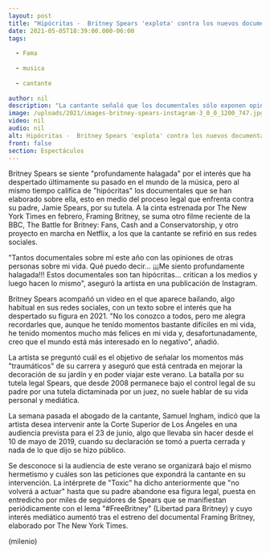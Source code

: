 ```yaml
---
layout: post
title: "Hipócritas -  Britney Spears 'explota' contra los nuevos documentales sobre ella"
date: 2021-05-05T18:39:00.000-06:00
tags:
  
  - Fama
  
  - musica
  
  - cantante
  
author: nil
description: "La cantante señaló que los documentales sólo exponen opiniones de personas ajenas a su vida y hacen lo mismo que lo medios a los que supuestamente critican. "
image: /uploads/2021/images-britney-spears-instagram-3_0_0_1200_747.jpg
video: nil
audio: nil
alt: Hipócritas -  Britney Spears 'explota' contra los nuevos documentales sobre ella
front: false
section: Espectáculos
---
```


Britney Spears se siente "profundamente halagada" por el interés que ha despertado últimamente su pasado en el mundo de la música, pero al mismo tiempo califica de "hipócritas" los documentales que se han elaborado sobre ella, esto en medio del proceso legal que enfrenta contra su padre, Jamie Spears, por su tutela. A la cinta estrenada por The New York Times en febrero, Framing Britney, se suma otro filme reciente de la BBC, The Battle for Britney: Fans, Cash and a Conservatorship, y otro proyecto en marcha en Netflix, a los que la cantante se refirió en sus redes sociales. 

"Tantos documentales sobre mí este año con las opiniones de otras personas sobre mi vida. Qué puedo decir... ¡¡¡Me siento profundamente halagada!!! Estos documentales son tan hipócritas... critican a los medios y luego hacen lo mismo", aseguró la artista en una publicación de Instagram. 

Britney Spears acompañó un video en el que aparece bailando, algo habitual en sus redes sociales, con un texto sobre el interés que ha despertado su figura en 2021. "No los conozco a todos, pero me alegra recordarles que, aunque he tenido momentos bastante difíciles en mi vida, he tenido momentos mucho más felices en mi vida y, desafortunadamente, creo que el mundo está más interesado en lo negativo", añadió.

La artista se preguntó cuál es el objetivo de señalar los momentos más "traumáticos" de su carrera y aseguró que está centrada en mejorar la decoración de su jardín y en poder viajar este verano. La batalla por su tutela legal Spears, que desde 2008 permanece bajo el control legal de su padre por una tutela dictaminada por un juez, no suele hablar de su vida personal y mediática. 

La semana pasada el abogado de la cantante, Samuel Ingham, indicó que la artista desea intervenir ante la Corte Superior de Los Ángeles en una audiencia prevista para el 23 de junio, algo que llevaba sin hacer desde el 10 de mayo de 2019, cuando su declaración se tomó a puerta cerrada y nada de lo que dijo se hizo público.  

Se desconoce si la audiencia de este verano se organizará bajo el mismo hermetismo y cuáles son las peticiones que expondrá la cantante en su intervención. La intérprete de "Toxic" ha dicho anteriormente que "no volverá a actuar" hasta que su padre abandone esa figura legal, puesta en entredicho por miles de seguidores de Spears que se manifiestan periódicamente con el lema "#FreeBritney" (Libertad para Britney) y cuyo interés mediático aumentó tras el estreno del documental Framing Britney, elaborado por The New York Times.  

(milenio)